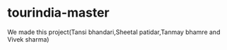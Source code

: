 # tourindia-master
We made this project(Tansi bhandari,Sheetal patidar,Tanmay bhamre and Vivek sharma)
